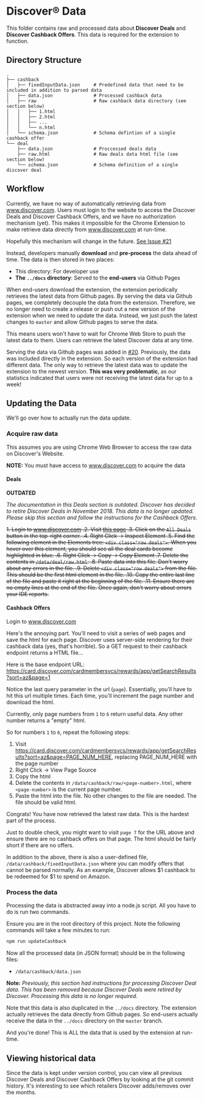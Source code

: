 # Discover® Data

This folder contains raw and processed data about **Discover Deals** and **Discover Cashback Offers**. This data is required for the extension to function.

## Directory Structure

```
.
├── cashback
│   ├── fixedInputData.json     # Predefined data that need to be included in addition to parsed data
│   ├── data.json               # Processed cashback data
│   ├── raw                     # Raw cashback data directory (see section below)
│   │   ├── 1.html
│   │   ├── 2.html
│   │   ├── ...
│   │   └── n.html
│   └── schema.json             # Schema defintion of a single cashback offer
└── deal
    ├── data.json               # Proccessed deals data
    ├── raw.html                # Raw deals data html file (see section below)
    └── schema.json             # Schema definition of a single discover deal
```

## Workflow

Currently, we have no way of automatically retrieving data from www.discover.com.
Users must login to the website to access the Discover Deals and Discover Cashback Offers, and we have no authorization mechanism (yet).
This makes it impossible for the Chrome Extension to make retrieve data directly from www.discover.com at run-time.

Hopefully this mechanism will change in the future. [See Issue #21](https://github.com/nareddyt/discover-rewards-notifier/issues/21)

Instead, developers manually **download** and **pre-process** the data ahead of time.
The data is then stored in two places:

- This directory: For developer use
- **The `../docs` directory**: Served to the **end-users** via Github Pages

When end-users download the extension, the extension periodically retrieves the latest data from Github pages.
By serving the data via Github pages, we completely decouple the data from the extension.
Therefore, we no longer need to create a release or push out a new version of the extension when we need to update the data.
Instead, we just push the latest changes to `master` and allow Github pages to serve the data.

This means users won't have to wait for Chrome Web Store to push the latest data to them.
Users can retrieve the latest Discover data at any time.

Serving the data via Github pages was added in [#20](https://github.com/nareddyt/discover-rewards-notifier/issues/20).
Previously, the data was included directly in the extension. So each version of the extension had different data.
The only way to retrieve the latest data was to update the extension to the newest version.
**This was very problematic**, as our statistics indicated that users were not receiving the latest data for up to a week!

## Updating the Data

We'll go over how to actually run the data update.

### Acquire raw data

This assumes you are using Chrome Web Browser to access the raw data on Discover's Website.

**NOTE:** You must have access to www.discover.com to acquire the data

#### Deals

**OUTDATED**

*The documentation in this Deals section is outdated.
Discover has decided to retire Discover Deals in November 2018.
This data is no longer updated. Please skip this section and follow the instructions for the Cashback Offers.*


~~1. Login to www.discover.com
.2. Visit [this page](https://card.discover.com/cardmembersvcs/deals/app/home#/deals)
.3. Click on the `All Deals` button in the top-right corner.
.4. Right Click -> Inspect Element
.5. Find the following element in the Elements tree: `<div class="row deals">`. When you hover over this element, you should see all the deal cards become highlighted in blue.
.6. Right Click -> Copy -> Copy Element
.7. Delete the contents in `/data/deal/raw.html`.
.8. Paste data into this file. Don't worry about any errors in the file.
.9. Delete `<div class="row deals">` from the file. This should be the first html element in the file.
.10. Copy the entire last line of the file and paste it right at the beginning of the file.
.11. Ensure there are no empty lines at the end of the file. Once again, don't worry about errors your IDE reports.~~

#### Cashback Offers

Login to www.discover.com

Here's the annoying part. You'll need to visit a series of web pages and save the html for each page.
Discover uses server-side rendering for their cashback data (yes, that's horrible). So a GET request to their cashback endpoint returns a HTML file...

Here is the base endpoint URL: https://card.discover.com/cardmembersvcs/rewards/app/getSearchResults?sort=az&page=1

Notice the last query parameter in the url (`page`).
Essentially, you'll have to hit this url multiple times. Each time, you'll increment the page number and download the html.

Currently, only page numbers from `1` to `6` return useful data. Any other number returns a "empty" html.

So for numbers `1` to `6`, repeat the following steps:

1. Visit https://card.discover.com/cardmembersvcs/rewards/app/getSearchResults?sort=az&page=PAGE_NUM_HERE, replacing PAGE_NUM_HERE with the page number
2. Right Click -> View Page Source
3. Copy the html
4. Delete the contents in `/data/cashback/raw/<page-number>.html`, where `<page-number>` is the current page number.
5. Paste the html into the file. No other changes to the file are needed. The file should be valid html.

Congrats! You have now retrieved the latest raw data. This is the hardest part of the process.

Just to double check, you might want to visit `page 7` for the URL above and ensure there are no cashback offers on that page. The html should be fairly short if there are no offers.

In addition to the above, there is also a user-defined file, `/data/cashback/fixedInputData.json` where you can modify offers that cannot be parsed normally. As an example, Discover allows $1 cashback to be redeemed for $1 to spend on Amazon.

### Process the data

Processing the data is abstracted away into a node.js script. All you have to do is run two commands.

Ensure you are in the root directory of this project. Note the following commands will take a few minutes to run:

```bash
npm run updateCashback
```

Now all the processed data (in JSON format) should be in the following files:
- `/data/cashback/data.json`

**Note:** 
*Previously, this section had instructions for processing Discover Deal data.
This has been removed because Discover Deals were retired by Discover.
Processing this data is no longer required.*

Note that this data is also duplicated in the `../docs` directory.
The extension actually retrieves the data directly from Github pages.
So end-users actually receive the data in the `../docs` directory on the `master` branch.

And you're done! This is ALL the data that is used by the extension at run-time.

## Viewing historical data

Since the data is kept under version control, you can view all previous Discover Deals and Discover Cashback Offers by looking at the git commit history. It's interesting to see which retailers Discover adds/removes over the months.
